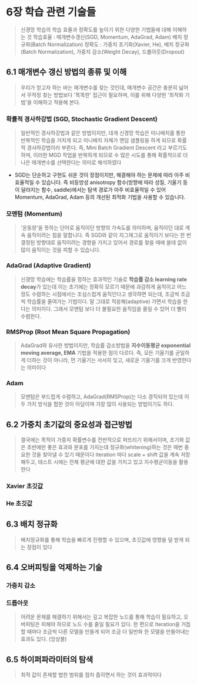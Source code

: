 
# 6장 학습 관련 기술들
> 신경망 학습의 학습 효율과 정확도를 높이기 위한 다양한 기법들에 대해 이해하는 것
> 학습효율 : 매개변수갱신(SGD, Momentum, AdaGrad, Adam) 배치 정규화(Batch Normalization)
> 정확도 : 가중치 초기화(Xavier, He), 배치 정규화(Batch Normalization), 가중치 감소(Weight Decay), 드롭아웃(Dropout)


## 6.1 매개변수 갱신 방법의 종류 및 이해
> 우리가 얻고자 하는 바는 매개변수를 찾는 것인데, 매개변수 공간은 충분히 넓어서 무작정 찾는 방법보다 '똑똑한' 접근이 필요하며, 이를 위해 다양한 '최적화 기법'을 이해하고 적용해 본다.

### 확률적 경사하강법 (SGD, Stochastic Gradient Descent)
> 일반적인 경사하강법과 같은 방법이지만, 대게 신경망 학습은 미니배치를 통한 반복적인 학습을 거치게 되고 미니배치 자체가 랜덤 샘플링을 하게 되므로 확률적 경사하강법이라 부른다. 즉, Mini Batch Gradient Descent 라고 부르기도 하며, 이러한 MGD 작업을 반복하게 되므로 수 많은 시도를 통해 확률적으로 더 나은 매개변수를 선택한다는 의미로 해석하였다
* SGD는 단순하고 구현도 쉬운 것이 장점이지만, 해결해야 하는 문제에 따라 아주 비효율적일 수 있습니다. 즉 비등방성 anisotropy 함수(방향에 따라 성질, 기울기 등이 달라지는 함수, saddle)에서는 탐색 경로가 아주 비효율적일 수 있어 Momentum, AdaGrad, Adam 등의 개선된 최적화 기법을 사용할 수 있습니다.

### 모멘텀 (Momentum)
> '운동량'을 뜻하는 단어로 움직이던 방향의 가속도를 의미하며, 움직이던 대로 계속 움직이려는 힘을 말합니다. 즉 SGD와 같이 지그재그로 움직이기 보다는 한 번 결정된 방향대로 움직이려는 경향을 가지고 있어서 경로를 찾을 때에 쓸데 없이 많이 움직이는 것을 피할 수 있습니다.

### AdaGrad (Adaptive Gradient)
> 신경망 학습에는 학습률을 정하는 효과적인 기술로 **학습률 감소 learning rate decay**가 있는데 이는 초기에는 정확히 모르기 때문에 과감하게 움직이고 어느 정도 수렴하는 시점에서는 조심스럽게 움직인다고 생각하면 되는데, 조금씩 조금씩 학습률을 줄여가는 기법이다. 말 그대로 적응해(adaptive) 가면서 학습을 한다는 의미이다. 그래서 모멘텀 보다 더 불필요한 움직임을 줄일 수 있어 더 빨리 수렴한다.

### RMSProp (Root Mean Square Propagation)
> AdaGrad와 유사한 방법이지만, 학습률 감소방법을 **지수이동평균 exponential moving average, EMA** 기법을 적용한 점이 다르다. 즉, 모든 기울기를 균일하게 더하는 것이 아니라, 먼 기울기는 서서히 잊고, 새로운 기울기를 크게 반영한다는 의미이다

### Adam
> 모멘텀은 부드럽게 수렴하고, AdaGrad(RMSProp)는 다소 경직되어 있는데 이 두 가지 방식을 합한 것이 아담이며 가장 많이 사용되는 방법이기도 하다.


## 6.2 가중치 초기값의 중요성과 접근방법
> 결국에는 목적이 가중치 확률변수를 전반적으로 퍼뜨리기 위해서이며, 초기화 값은 초반에만 좋은 효과와 분포를 가지는데 정규화(whitening)하는 것은 매번 중요한 것을 찾아낼 수 있기 때문이다
> iteration 마다 scale + shift 값을 계속 저장해두고, 테스트 시에는 전체 평균에 대한 값을 가지고 있고 지수평균이동을 활용한다 

### Xavier 초깃값

### He 초깃값


## 6.3 배치 정규화
> 배치정규화를 통해 학습을 빠르게 진행할 수 있으며, 초깃값에 영향을 덜 받게 되는 장점이 있다

## 6.4 오버피팅을 억제하는 기술

### 가중치 감소

### 드롭아웃
> 어려운 문제를 해결하기 위해서는 깊고 복잡한 노드를 통해 학습이 필요하고, 오버피팅은 피해야 하므로 노드 수를 줄일 필요가 있다.
> 한 편으로 Iteration을 거듭할 때마다 조금씩 다른 모델을 만들게 되어 조금 더 일반화 한 모델을 만들어내는 효과도 있다. (앙상블)


## 6.5 하이퍼파라미터의 탐색
> 최적 값이 존재할 법한 범위를 점차 좁히면서 하는 것이 효과적이다


